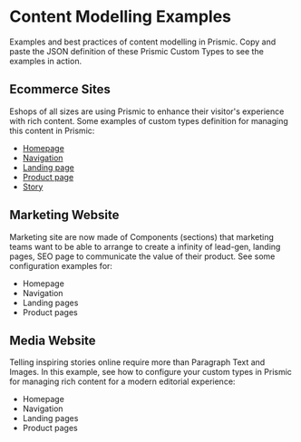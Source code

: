 # Content Modelling Examples
Examples and best practices of content modelling in Prismic. Copy and paste the JSON definition of these Prismic Custom Types to see the examples in action.

## Ecommerce Sites

Eshops of all sizes are using Prismic to enhance their visitor's experience with rich content. Some examples of custom types definition for managing this content in Prismic:
* [Homepage](https://github.com/prismicio/content-modelling-examples/blob/main/Ecommerce/homepage.json)
* [Navigation](https://github.com/prismicio/content-modelling-examples/blob/main/Ecommerce/navigation.json)
* [Landing page](https://github.com/prismicio/content-modelling-examples/blob/main/Ecommerce/landingpage.json)
* [Product page](https://github.com/prismicio/content-modelling-examples/blob/main/Ecommerce/product.json)
* [Story](https://github.com/prismicio/content-modelling-examples/blob/main/Ecommerce/story.json)

## Marketing Website

Marketing site are now made of Components (sections) that marketing teams want to be able to arrange to create a infinity of lead-gen, landing pages, SEO page to communicate the value of their product. See some configuration examples for:
* Homepage
* Navigation
* Landing pages
* Product pages

## Media Website

Telling inspiring stories online require more than Paragraph Text and Images. In this example, see how to configure your custom types in Prismic for managing rich content for a modern editorial experience:
* Homepage
* Navigation
* Landing pages
* Product pages

